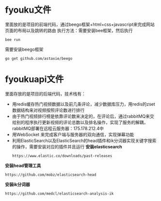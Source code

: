 # fyouku文件
里面放的是项目的前端代码，通过beego框架+html+css+javascript来完成网站页面的布局以及跳转的路由
执行方法：需要安装bee框架，然后执行
```
bee run
```
需要安装beego框架
```
go get github.com/astaxie/beego
```
# fyoukuapi文件
里面存放的是项目的后端代码，技术栈有：
* 用redis缓存热门视频数据以及前几条评论，减少数据库压力，用redis的zset数据结构来对视频按照评论数进行排行
* 由于热门视频排行榜是依靠评论数来决定的，在评论后，通过rabbitMQ来交给别的程序执行更新视频的评论总数以及排名操作，实现了服务的解耦，rabbitMQ部署在远程云服务器：175.178.212.4中
* 用WebSocket 来完成客户端与服务器的双向通信，实现弹幕功能
* 利用ElasticSearch以及ElasticSearch的head插件和ik分词器实现关键字搜索的操作，需要安装对应的插件并且运行
  **安装elasticsearch**
   ```
   https://www.elastic.co/downloads/past-releases
   ```
 **安装head管理工具**
  ```
  https://github.com/mobz/elasticsearch-head
  ```
**安装ik分词器**
```
https://github.com/medcl/elasticsearch-analysis-ik
```
